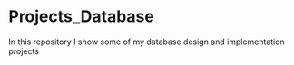 # Projects_Database
In this repository I show some of my database design and implementation projects
